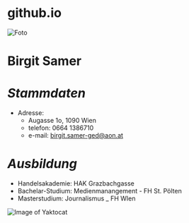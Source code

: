# github.io


![Foto](https://asset3.torial.com/system/users/profile_images/52498/medium/Samer_Birgit_038R13x18.jpg?1527348681)


# **Birgit Samer**
# _Stammdaten_
* Adresse:
  * Augasse 1o, 1090 Wien
  * telefon: 0664 1386710
  * e-mail:  birgit.samer-ged@aon.at
  
# _Ausbildung_
* Handelsakademie:  HAK Grazbachgasse
* Bachelar-Studium:  Medienmanangement - FH St. Pölten
* Masterstudium:  Journalismus _ FH WIen

![Image of Yaktocat](https://octodex.github.com/images/yaktocat.png)

